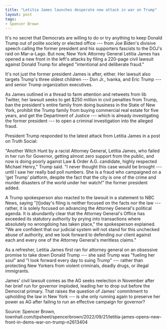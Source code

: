 ```yaml
---
title: "Letitia James launches desperate new attack in war on Trump"
layout: post
tags:
- Spencer Brown
---
```


It's no secret that Democrats are willing to do or try anything to keep Donald Trump out of polite society or elected office --- from Joe Biden's divisive speech calling the former president and his supporters fascists to the DOJ's raid on Mar-a-Lago. But now, New York Attorney General Letitia James has opened a new front in the left's attacks by filing a 220-page civil lawsuit against Donald Trump for alleged "intentional and deliberate fraud."

It's not just the former president James is after, either. Her lawsuit also targets Trump's three oldest children --- Don Jr., Ivanka, and Eric Trump --- and senior Trump organization executives.

As James outlined in a thread to farm attention and retweets from lib Twitter, her lawsuit seeks to get $250 million in civil penalties from Trump, ban the president's entire family from doing business in the State of New York, prohibit the Trump family from buying commercial real estate for five years, and get the Department of Justice --- which is already investigating the former president --- to open a criminal investigation into the alleged fraud.

President Trump responded to the latest attack from Letitia James in a post on Truth Social:

"Another Witch Hunt by a racist Attorney General, Letitia James, who failed in her run for Governor, getting almost zero support from the public, and now is doing poorly against Law & Order A.G. candidate, highly respected Michael Henry," Trump said. "I never thought this case would be brought --- until I saw her really bad poll numbers. She is a fraud who campaigned on a 'get Trump' platform, despite the fact that the city is one of the crime and murder disasters of the world under her watch!" the former president added.

A Trump spokesperson also reacted to the lawsuit in a statement to NBC News, saying "[t]oday's filing is neither focused on the facts nor the law --- rather, it is solely focused on advancing the Attorney General's political agenda. It is abundantly clear that the Attorney General's Office has exceeded its statutory authority by prying into transactions where absolutely no wrongdoing has taken place," the spokesperson explained. "We are confident that our judicial system will not stand for this unchecked abuse of authority, and we look forward to defending our client against each and every one of the Attorney General's meritless claims."

As a refresher, Letitia James first ran for attorney general on an obsessive promise to take down Donald Trump --- she said Trump was "fueling her soul" and "I look forward every day to suing Trump" --- rather than protecting New Yorkers from violent criminals, deadly drugs, or illegal immigrants.

James' civil lawsuit comes as the AG seeks reelection in November after her brief run for governor imploded, leading her to drop out before the Democrat primary. That raises the question of James' commitment to upholding the law in New York --- is she only running again to preserve her power as AG after failing to run an effective campaign for governor?

Source: Spencer Brown, townhall.com/tipsheet/spencerbrown/2022/09/21/letitia-james-opens-new-front-in-dems-war-on-trump-n2613404
